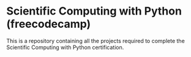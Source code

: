 # Scientific Computing with Python (freecodecamp)
This is a repository containing all the projects required to complete the Scientific Computing with Python certification.
